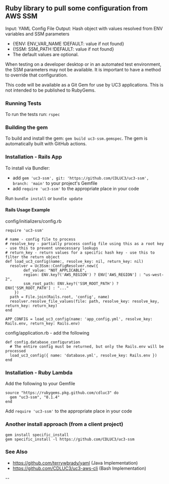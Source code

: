 ## Ruby library to pull some configuration from AWS SSM

Input: YAML Config File
Output: Hash object with values resolved from ENV variables and SSM parameters
- {!ENV: ENV_VAR_NAME !DEFAULT: value if not found}
- {!SSM: SSM_PATH !DEFAULT: value if not found}
- The default values are optional.

When testing on a developer desktop or in an automated test environment, the SSM parameters may not be available. It is important to have a method to override that configuration.

This code will be available as a Git Gem for use by UC3 applications.  This is not intended to be published to RubyGems.

### Running Tests
To run the tests run: `rspec`

### Building the gem
To build and install the gem: `gem build uc3-ssm.gemspec`.
The gem is automatically built with GitHub actions.

### Installation - Rails App

To install via Bundler:
- add `gem 'uc3-ssm', git: 'https://github.com/CDLUC3/uc3-ssm', branch: 'main'` to your project's Gemfile
- add `require 'uc3-ssm'` to the appropriate place in your code

Run `bundle install` or `bundle update`

#### Rails Usage Example

config/initializers/config.rb
```
require 'uc3-ssm'

# name - config file to process
# resolve_key - partially process config file using this as a root key - use this to prevent unnecessary lookups
# return_key - return values for a specific hash key - use this to filter the return object
def load_uc3_config(name:, resolve_key: nil, return_key: nil)
  resolver = Uc3Ssm::ConfigResolver.new({
        def_value: "NOT_APPLICABLE",
        region: ENV.key?('AWS_REGION') ? ENV['AWS_REGION'] : "us-west-2",
        ssm_root_path: ENV.key?('SSM_ROOT_PATH') ? ENV['SSM_ROOT_PATH'] : "..."
    })
  path = File.join(Rails.root, 'config', name)
  resolver.resolve_file_values(file: path, resolve_key: resolve_key, return_key: return_key)
end

APP_CONFIG = load_uc3_config(name: 'app_config.yml', resolve_key: Rails.env, return_key: Rails.env)
```

config/application.rb - add the following
```
def config.database_configuration
  # The entire config must be returned, but only the Rails.env will be processed
  load_uc3_config({ name: 'database.yml', resolve_key: Rails.env })
end

```

### Installation - Ruby Lambda

Add the following to your Gemfile
```
source "https://rubygems.pkg.github.com/cdluc3" do
  gem "uc3-ssm", "0.1.4"
end
```

Add `require 'uc3-ssm'` to the appropriate place in your code

### Another install approach (from a client project)
```
gem install specific_install
gem specific_install -l https://github.com/CDLUC3/uc3-ssm
```

### See Also
- https://github.com/terrywbrady/yaml (Java Implementation)
- https://github.com/CDLUC3/uc3-aws-cli (Bash Implementation)

--
